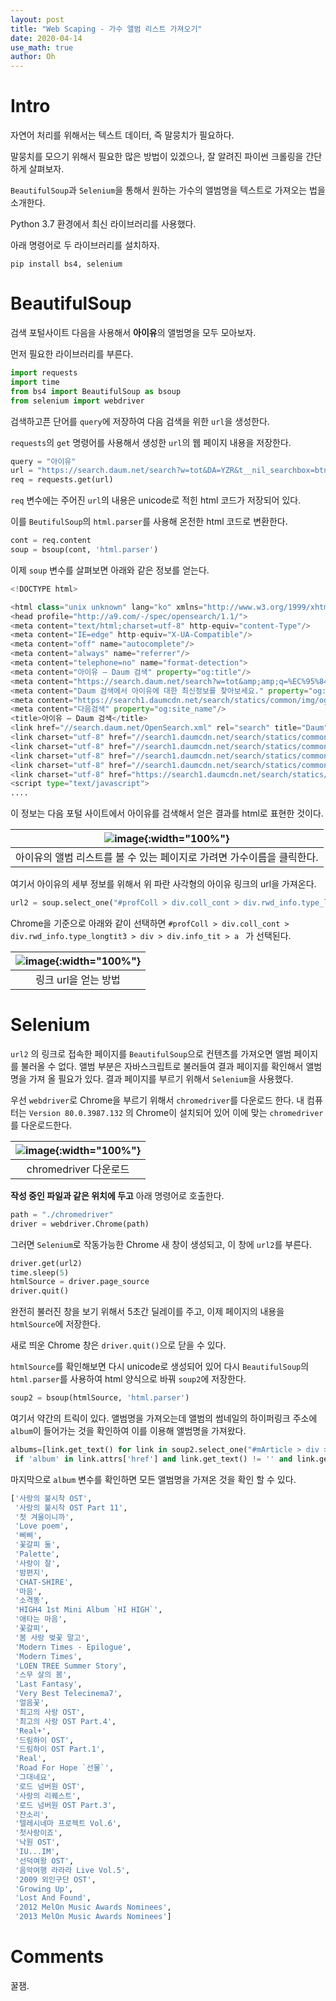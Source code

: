 ```yaml
---
layout: post
title: "Web Scaping - 가수 앨범 리스트 가져오기"
date: 2020-04-14
use_math: true
author: Oh
---
```


# Intro

자연어 처리를 위해서는 텍스트 데이터, 즉 말뭉치가 필요하다.

말뭉치를 모으기 위해서 필요한 많은 방법이 있겠으나, 잘 알려진 파이썬 크롤링을 간단하게 살펴보자.

`BeautifulSoup`과 `Selenium`을 통해서 원하는 가수의 앨범명을 텍스트로 가져오는 법을 소개한다.

Python 3.7 환경에서 최신 라이브러리를 사용했다.

아래 명령어로 두 라이브러리를 설치하자.

```console
pip install bs4, selenium
```



# BeautifulSoup

검색 포털사이트 다음을 사용해서 **아이유**의 앨범명을 모두 모아보자.

먼저 필요한 라이브러리를 부른다.

```python
import requests
import time
from bs4 import BeautifulSoup as bsoup
from selenium import webdriver
```



검색하고픈 단어를 `query`에 저장하여 다음 검색을 위한 `url`을 생성한다.

`requests`의 `get` 명령어를 사용해서 생성한 `url`의 웹 페이지 내용을 저장한다.

```python
query = "아이유"
url = "https://search.daum.net/search?w=tot&DA=YZR&t__nil_searchbox=btn&sug=&sugo=&q=" + query
req = requests.get(url)
```



`req` 변수에는 주어진 `url`의 내용은 unicode로 적힌 html 코드가 저장되어 있다.

이를 `BeutifulSoup`의 `html.parser`를 사용해 온전한 html 코드로 변환한다.

```python
cont = req.content
soup = bsoup(cont, 'html.parser')
```



이제 `soup` 변수를 살펴보면 아래와 같은 정보를 얻는다.

```python
<!DOCTYPE html>

<html class="unix unknown" lang="ko" xmlns="http://www.w3.org/1999/xhtml">
<head profile="http://a9.com/-/spec/opensearch/1.1/">
<meta content="text/html;charset=utf-8" http-equiv="content-Type"/>
<meta content="IE=edge" http-equiv="X-UA-Compatible"/>
<meta content="off" name="autocomplete"/>
<meta content="always" name="referrer"/>
<meta content="telephone=no" name="format-detection">
<meta content="아이유 – Daum 검색" property="og:title"/>
<meta content="https://search.daum.net/search?w=tot&amp;amp;q=%EC%95%84%EC%9D%B4%EC%9C%A0" property="og:url"/>
<meta content="Daum 검색에서 아이유에 대한 최신정보를 찾아보세요." property="og:description"/>
<meta content="https://search1.daumcdn.net/search/statics/common/img/og_search.png" property="og:image"/>
<meta content="다음검색" property="og:site_name"/>
<title>아이유 – Daum 검색</title>
<link href="//search.daum.net/OpenSearch.xml" rel="search" title="Daum" type="application/opensearchdescription+xml"/>
<link charset="utf-8" href="//search1.daumcdn.net/search/statics/common/css/2020/p_common.0225092140.css" rel="stylesheet" type="text/css"/>
<link charset="utf-8" href="//search1.daumcdn.net/search/statics/common/css/2020/p_component.0205083152.css" rel="stylesheet" type="text/css"/>
<link charset="utf-8" href="//search1.daumcdn.net/search/statics/common/css/2020/p_collection.0401101130.css" rel="stylesheet" type="text/css"/>
<link charset="utf-8" href="//search1.daumcdn.net/search/statics/common/css/2020/p_collection2.0205083152.css" rel="stylesheet" type="text/css"/>
<link charset="utf-8" href="https://search1.daumcdn.net/search/statics/common/css/2020/p_shoppingColl.0129091048.css" rel="stylesheet" type="text/css"/>
<script type="text/javascript">
....
```



이 정보는 다음 포털 사이트에서 아이유를 검색해서 얻은 결과를 html로 표현한 것이다.

| ![image](https://drive.google.com/uc?export=view&id=1bPV1sfqG1TzCL7qVevqr-iMz9NEqFp2x){:width="100%"} |
| :----------------------------------------------------------: |
| 아이유의 앨범 리스트를 볼 수 있는 페이지로 가려면 가수이름을 클릭한다. |

여기서 아이유의 세부 정보를 위해서 위 파란 사각형의 아이유 링크의 url을 가져온다.

```python
url2 = soup.select_one("#profColl > div.coll_cont > div.rwd_info.type_longtit3 > div > div.info_tit > a ").attrs['href']
```

Chrome을 기준으로 아래와 같이 선택하면  `#profColl > div.coll_cont > div.rwd_info.type_longtit3 > div > div.info_tit > a ` 가 선택된다. 

| ![image](https://drive.google.com/uc?export=view&id=167s-XtCMmYr-0p6g-e2o0CDOp5sDdYrc){:width="100%"} |
| :----------------------------------------------------------: |
|                     링크 url을 얻는 방법                     |

# Selenium

`url2` 의 링크로 접속한 페이지를 `BeautifulSoup`으로 컨텐츠를 가져오면 앨범 페이지를 불러올 수 없다. 앨범 부분은 자바스크립트로 불러들여 결과 페이지를 확인해서 앨범명을 가져 올 필요가 있다. 결과 페이지를 부르기 위해서 `Selenium`을 사용했다.

우선 `webdriver`로 Chrome을 부르기 위해서 `chromedriver`를 다운로드 한다. 내 컴퓨터는 `Version 80.0.3987.132` 의 Chrome이 설치되어 있어 이에 맞는 `chromedriver`를 다운로드한다.

| ![image](https://drive.google.com/uc?export=view&id=1ZtDeXGhqU51MWJg73woB_nmYgmaCf22_){:width="100%"} |
| :----------------------------------------------------------: |
|                    chromedriver 다운로드                     |

**작성 중인 파일과 같은 위치에 두고** 아래 명령어로 호출한다.

```python
path = "./chromedriver"
driver = webdriver.Chrome(path)
```

그러면 `Selenium`로 작동가능한 Chrome 새 창이 생성되고, 이 창에 `url2`를 부른다.

```python
driver.get(url2)
time.sleep(5)
htmlSource = driver.page_source
driver.quit()
```

완전히 불러진 창을 보기 위해서 5초간 딜레이를 주고, 이제 페이지의 내용을 `htmlSource`에 저장한다.

새로 띄운 Chrome 창은 `driver.quit()`으로 닫을 수 있다.

`htmlSource`를 확인해보면 다시 unicode로 생성되어 있어 다시 `BeautifulSoup`의 `html.parser`를 사용하여 html 양식으로 바꿔 `soup2`에 저장한다.

```python
soup2 = bsoup(htmlSource, 'html.parser')
```



여기서 약간의 트릭이 있다. 앨범명을 가져오는데 앨범의 썸네일의 하이퍼링크 주소에 `album`이 들어가는 것을 확인하여 이를 이용해 앨범명을 가져왔다. 

```python
albums=[link.get_text() for link in soup2.select_one("#mArticle > div > div.info_cont.info_details ").find_all('a') 
 if 'album' in link.attrs['href'] and link.get_text() != '' and link.get_text() != '앨범']
```



마지막으로 `album` 변수를 확인하면 모든 앨범명을 가져온 것을 확인 할 수 있다.

```python
['사랑의 불시착 OST',
 '사랑의 불시착 OST Part 11',
 '첫 겨울이니까',
 'Love poem',
 '삐삐',
 '꽃갈피 둘',
 'Palette',
 '사랑이 잘',
 '밤편지',
 'CHAT-SHIRE',
 '마음',
 '소격동',
 'HIGH4 1st Mini Album `HI HIGH`',
 '애타는 마음',
 '꽃갈피',
 '봄 사랑 벚꽃 말고',
 'Modern Times - Epilogue',
 'Modern Times',
 'LOEN TREE Summer Story',
 '스무 살의 봄',
 'Last Fantasy',
 'Very Best Telecinema7',
 '얼음꽃',
 '최고의 사랑 OST',
 '최고의 사랑 OST Part.4',
 'Real+',
 '드림하이 OST',
 '드림하이 OST Part.1',
 'Real',
 'Road For Hope `선물`',
 '그대네요',
 '로드 넘버원 OST',
 '사랑의 리퀘스트',
 '로드 넘버원 OST Part.3',
 '잔소리',
 '텔레시네마 프로젝트 Vol.6',
 '첫사랑이죠',
 '낙원 OST',
 'IU...IM',
 '선덕여왕 OST',
 '음악여행 라라라 Live Vol.5',
 '2009 외인구단 OST',
 'Growing Up',
 'Lost And Found',
 '2012 MelOn Music Awards Nominees',
 '2013 MelOn Music Awards Nominees']
```



# Comments

꿀잼.